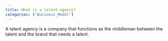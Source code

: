 ```yaml
---
title: What is a talent-agency? 
categories: ["Business_Model"]
---
```

A talent agency is a company that functions as the middleman between the talent and the brand that needs a talent.